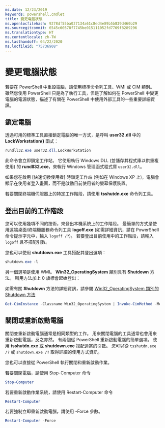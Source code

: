 ```yaml
---
ms.date: 12/23/2019
keywords: powershell,cmdlet
title: 變更電腦狀態
ms.openlocfilehash: 9278df55ba027134a61c8ed4e89b5b839d460b29
ms.sourcegitcommit: 6545c60578f7745be015111052fd7769f8289296
ms.translationtype: HT
ms.contentlocale: zh-TW
ms.lasthandoff: 04/22/2020
ms.locfileid: "75736908"
---
```

# <a name="changing-computer-state"></a>變更電腦狀態

若要在 PowerShell 中重設電腦，請使用標準命令列工具、WMI 或 CIM 類別。
雖然您使用 PowerShell 只是為了執行工具，但是了解如何在 PowerShell 中變更電腦的電源狀態，描述了有關在 PowerShell 中使用外部工具的一些重要詳細資訊。

## <a name="locking-a-computer"></a>鎖定電腦

透過可用的標準工具直接鎖定電腦的唯一方式，是呼叫 **user32.dll** 中的 **LockWorkstation()** 函式：

```powershell
rundll32.exe user32.dll,LockWorkStation
```

此命令會立即鎖定工作站。 它使用執行 Windows DLL (並儲存其程式庫以供重複使用) 的 **rundll32.exe**，來執行 Windows 管理函式程式庫 `user32.dll`。

如果您在啟用 [快速切換使用者] 時鎖定工作站 (例如在 Windows XP 上)，電腦會顯示在使用者登入畫面，而不是啟動目前使用者的螢幕保護裝置。

若要關閉終端機伺服器上的特定工作階段，請使用 **tsshutdn.exe** 命令列工具。

## <a name="logging-off-the-current-session"></a>登出目前的工作階段

您可以使用幾項不同的技術，來登出本機系統上的工作階段。 最簡單的方式是使用遠端桌面/終端機服務命令列工具 **logoff.exe** (如需詳細資訊，請在 PowerShell 命令提示字元中，輸入 `logoff /?`)。 若要登出目前使用中的工作階段，請輸入 `logoff` 且不搭配引數。

您也可以使用 **shutdown.exe** 工具搭配其登出選項︰

```powershell
shutdown.exe -l
```

另一個選項是使用 WMI。 **Win32_OperatingSystem** 類別具有 **Shutdown** 方法。
叫用方法加上 0 旗標會起始登出︰

如需有關 **Shutdown** 方法的詳細資訊，請參閱 [Win32_OperatingSystem 類別的 Shutdown 方法](/windows/win32/cimwin32prov/shutdown-method-in-class-win32-operatingsystem)

```powershell
Get-CimInstance -Classname Win32_OperatingSystem | Invoke-CimMethod -MethodName Shutdown
```

## <a name="shutting-down-or-restarting-a-computer"></a>關閉或重新啟動電腦

關閉並重新啟動電腦通常是相同類型的工作。 用來關閉電腦的工具通常也會用來重新啟動電腦，反之亦然。 有兩個從 PowerShell 重新啟動電腦的簡單選項。 使用 **tsshutdn.exe** 或 **shutdown.exe** 搭配適當的引數。 您可以從 `tsshutdn.exe /?` 或 `shutdown.exe /?` 取得詳細的使用方式資訊。

您也可以直接從 PowerShell 執行關閉和重新啟動作業。

若要關閉電腦，請使用 Stop-Computer 命令

```powershell
Stop-Computer
```

若要重新啟動作業系統，請使用 Restart-Computer 命令

```powershell
Restart-Computer
```

若要強制立即重新啟動電腦，請使用 -Force 參數。

```powershell
Restart-Computer -Force
```
